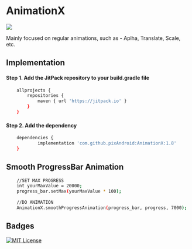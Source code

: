 
# AnimationX 
[![](https://jitpack.io/v/pixAndroid/AnimationX.svg)](https://jitpack.io/#pixAndroid/AnimationX)


Mainly focused on regular animations, such as - Aplha, Translate, Scale, etc.


## Implementation

#### Step 1. Add the JitPack repository to your build.gradle file

```bash
    allprojects {
        repositories {
            maven { url 'https://jitpack.io' }
        }
    }
```
#### Step 2. Add the dependency

```bash
	dependencies {
	        implementation 'com.github.pixAndroid:AnimationX:1.8'
	}
```

## Smooth ProgressBar Animation
```bash
    //SET MAX PROGRESS 
	int yourMaxValue = 20000;
    progress_bar.setMax(yourMaxValue * 100);
    
    //DO ANIMATION
    AnimationX.smoothProgressAnimation(progress_bar, progress, 7000);
```

## Badges

[![MIT License](https://img.shields.io/badge/License-MIT-green.svg)](https://choosealicense.com/licenses/mit/)


